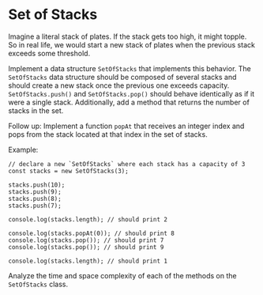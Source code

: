 # Set of Stacks

Imagine a literal stack of plates. If the stack gets too high, it might topple. So in real life, we would start a new stack of plates when the previous stack exceeds some threshold.

Implement a data structure `SetOfStacks` that implements this behavior. The `SetOfStacks` data structure should be composed of several stacks and should create a new stack once the previous one exceeds capacity. `SetOfStacks.push()` and `SetOfStacks.pop()` should behave identically as if it were a single stack. Additionally, add a method that returns the number of stacks in the set.

Follow up: Implement a function `popAt` that receives an integer index and pops from the stack located at that index in the set of stacks.

Example:

    // declare a new `SetOfStacks` where each stack has a capacity of 3
    const stacks = new SetOfStacks(3);

    stacks.push(10);
    stacks.push(9);
    stacks.push(8);
    stacks.push(7);

    console.log(stacks.length); // should print 2

    console.log(stacks.popAt(0)); // should print 8
    console.log(stacks.pop()); // should print 7
    console.log(stacks.pop()); // should print 9

    console.log(stacks.length); // should print 1

Analyze the time and space complexity of each of the methods on the `SetOfStacks` class.
